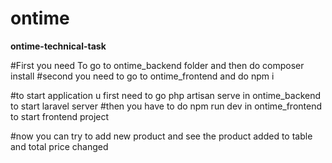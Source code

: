 # ontime
**ontime-technical-task**

#First you need To go to ontime_backend folder and then do composer install
#second you need to go to ontime_frontend and do npm i

#to start application u first need to go php artisan serve in ontime_backend to start laravel server
#then you have to do npm run dev in ontime_frontend to start frontend project

#now you can try to add new product and see the product added to table and total price changed
